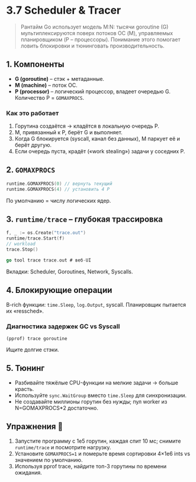 # 3.7 Scheduler & Tracer

> Рантайм Go использует модель M:N: тысячи goroutine (G) мультиплексируются поверх потоков ОС (M), управляемых планировщиком (P – процессоры). Понимание этого помогает ловить блокировки и тюнинговать производительность.

## 1. Компоненты
* **G (goroutine)** – стэк + метаданные.  
* **M (machine)** – поток ОС.  
* **P (processor)** – логический процессор, владеет очередью G. Количество P = `GOMAXPROCS`.

### Как это работает
1. Горутина создаётся → кладётся в локальную очередь P.  
2. M, привязанный к P, берёт G и выполняет.  
3. Когда G блокируется (syscall, канал без данных), M паркует её и берёт другую.  
4. Если очередь пуста, крадёт («work stealing») задачи у соседних P.

## 2. `GOMAXPROCS`
```go
runtime.GOMAXPROCS(0) // вернуть текущий
runtime.GOMAXPROCS(4) // установить 4 P
```
По умолчанию = числу логических ядер.

## 3. `runtime/trace` – глубокая трассировка
```go
f, _ := os.Create("trace.out")
runtime/trace.Start(f)
// workload
trace.Stop()

go tool trace trace.out # веб-UI
```
Вкладки: Scheduler, Goroutines, Network, Syscalls.

## 4. Блокирующие операции
B-rich функции: `time.Sleep`, `log.Output`, syscall. Планировщик пытается их «ressched».

### Диагностика задержек GC vs Syscall
```
(pprof) trace goroutine
```
Ищите долгие стэки.

## 5. Тюнинг
- Разбивайте тяжёлые CPU-функции на мелкие задачи → больше красть.  
- Используйте `sync.WaitGroup` вместо `time.Sleep` для синхронизации.  
- Не создавайте миллионы горутин без нужды; пул worker из N=GOMAXPROCS*2 достаточно.

## Упражнения 📝
1. Запустите программу с 1e5 горутин, каждая спит 10 мс; снимите `runtime/trace` и посмотрите нагрузку.  
2. Установите `GOMAXPROCS=1` и померьте время сортировки 4×1e6 ints vs значением по умолчанию.  
3. Используя pprof trace, найдите топ-3 горутины по времени ожидания.

